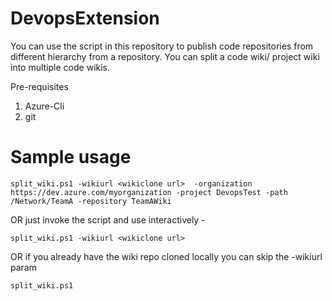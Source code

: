 # DevopsExtension

You can use the script in this repository to publish code repositories from different hierarchy from a repository. 
You can split a code wiki/ project wiki into multiple code wikis.

Pre-requisites 
1. Azure-Cli
1. git

# Sample usage

```
split_wiki.ps1 -wikiurl <wikiclone url>  -organization https://dev.azure.com/myorganization -project DevopsTest -path /Network/TeamA -repository TeamAWiki
```

OR just invoke the script and use interactively - 
```
split_wiki.ps1 -wikiurl <wikiclone url>  
```

OR if you already have the wiki repo cloned locally you can skip the -wikiurl param
```
split_wiki.ps1 
```

